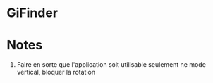 # GiFinder

# Notes
1. Faire en sorte que l'application soit utilisable seulement ne mode vertical, bloquer la rotation
